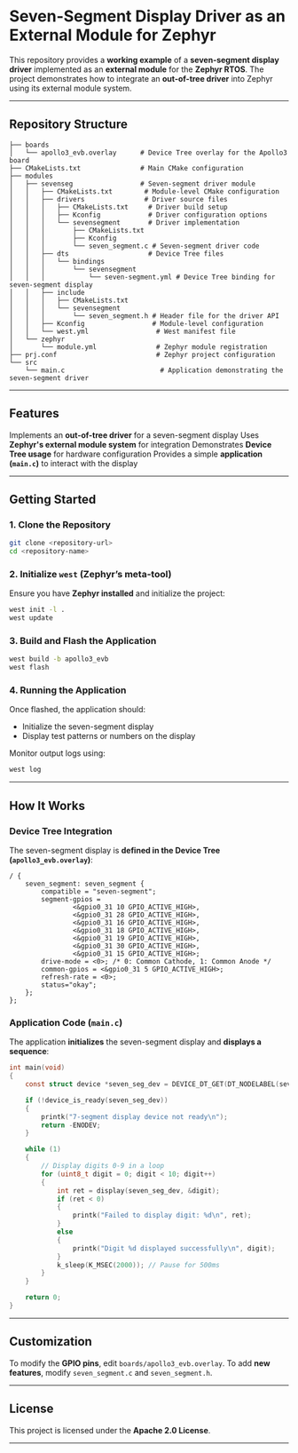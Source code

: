 # **Seven-Segment Display Driver as an External Module for Zephyr**

This repository provides a **working example** of a **seven-segment display driver** implemented as an **external module** for the **Zephyr RTOS**. The project demonstrates how to integrate an **out-of-tree driver** into Zephyr using its external module system.

---

## **Repository Structure**
```
├── boards
│   └── apollo3_evb.overlay      # Device Tree overlay for the Apollo3 board
├── CMakeLists.txt               # Main CMake configuration
├── modules
│   ├── sevenseg                 # Seven-segment driver module
│   │   ├── CMakeLists.txt        # Module-level CMake configuration
│   │   ├── drivers               # Driver source files
│   │   │   ├── CMakeLists.txt     # Driver build setup
│   │   │   ├── Kconfig            # Driver configuration options
│   │   │   └── sevensegment       # Driver implementation
│   │   │       ├── CMakeLists.txt
│   │   │       ├── Kconfig
│   │   │       └── seven_segment.c # Seven-segment driver code
│   │   ├── dts                    # Device Tree files
│   │   │   └── bindings
│   │   │       └── sevensegment
│   │   │           └── seven-segment.yml # Device Tree binding for seven-segment display
│   │   ├── include
│   │   │   ├── CMakeLists.txt
│   │   │   └── sevensegment
│   │   │       └── seven_segment.h # Header file for the driver API
│   │   ├── Kconfig                 # Module-level configuration
│   │   └── west.yml                 # West manifest file
│   └── zephyr
│       └── module.yml               # Zephyr module registration
├── prj.conf                         # Zephyr project configuration
└── src
    └── main.c                        # Application demonstrating the seven-segment driver
```

---

## **Features**
 Implements an **out-of-tree driver** for a seven-segment display
 Uses **Zephyr's external module system** for integration
 Demonstrates **Device Tree usage** for hardware configuration
 Provides a simple **application (`main.c`)** to interact with the display

---

## **Getting Started**
### **1. Clone the Repository**
```sh
git clone <repository-url>
cd <repository-name>
```

### **2. Initialize `west` (Zephyr’s meta-tool)**
Ensure you have **Zephyr installed** and initialize the project:
```sh
west init -l .
west update
```

### **3. Build and Flash the Application**
```sh
west build -b apollo3_evb
west flash
```

### **4. Running the Application**
Once flashed, the application should:
- Initialize the seven-segment display
- Display test patterns or numbers on the display

Monitor output logs using:
```sh
west log
```

---

## **How It Works**
### **Device Tree Integration**
The seven-segment display is **defined in the Device Tree (`apollo3_evb.overlay`)**:
```dts
/ {
    seven_segment: seven_segment {
        compatible = "seven-segment";
        segment-gpios =
                <&gpio0_31 10 GPIO_ACTIVE_HIGH>,
                <&gpio0_31 28 GPIO_ACTIVE_HIGH>,
                <&gpio0_31 16 GPIO_ACTIVE_HIGH>,
                <&gpio0_31 18 GPIO_ACTIVE_HIGH>,
                <&gpio0_31 19 GPIO_ACTIVE_HIGH>,
                <&gpio0_31 30 GPIO_ACTIVE_HIGH>,
                <&gpio0_31 15 GPIO_ACTIVE_HIGH>;
        drive-mode = <0>; /* 0: Common Cathode, 1: Common Anode */
        common-gpios = <&gpio0_31 5 GPIO_ACTIVE_HIGH>;
        refresh-rate = <0>;
        status="okay";
    };
};

```

### **Application Code (`main.c`)**
The application **initializes** the seven-segment display and **displays a sequence**:
```c
int main(void)
{
    const struct device *seven_seg_dev = DEVICE_DT_GET(DT_NODELABEL(seven_segment));

    if (!device_is_ready(seven_seg_dev))
    {
        printk("7-segment display device not ready\n");
        return -ENODEV;
    }

    while (1)
    {
        // Display digits 0-9 in a loop
        for (uint8_t digit = 0; digit < 10; digit++)
        {
            int ret = display(seven_seg_dev, &digit);
            if (ret < 0)
            {
                printk("Failed to display digit: %d\n", ret);
            }
            else
            {
                printk("Digit %d displayed successfully\n", digit);
            }
            k_sleep(K_MSEC(2000)); // Pause for 500ms
        }
    }

    return 0;
}
```

---

## **Customization**
To modify the **GPIO pins**, edit `boards/apollo3_evb.overlay`.
To add **new features**, modify `seven_segment.c` and `seven_segment.h`.

---

## **License**
This project is licensed under the **Apache 2.0 License**.

---
